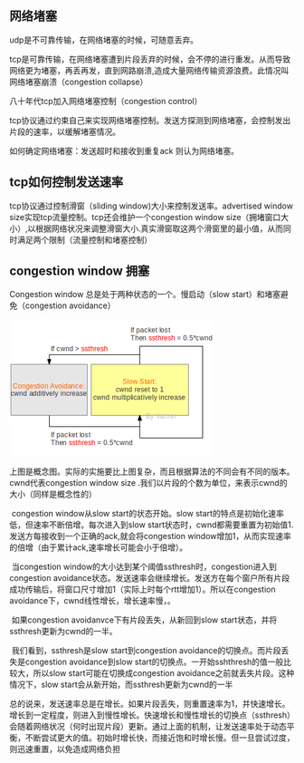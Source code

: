 ## 网络堵塞

udp是不可靠传输，在网络堵塞的时候，可随意丢弃。

tcp是可靠传输，在网络堵塞遭到片段丢弃的时候，会不停的进行重发。从而导致网络更为堵塞，再丢再发，直到网路崩溃,造成大量网络传输资源浪费。此情况叫网络堵塞崩溃（congestion collapse）

八十年代tcp加入网络堵塞控制（congestion control）

tcp协议通过约束自己来实现网络堵塞控制。发送方探测到网络堵塞，会控制发出片段的速率，以缓解堵塞情况。

如何确定网络堵塞：发送超时和接收到重复ack 则认为网络堵塞。

## tcp如何控制发送速率

tcp协议通过控制滑窗（sliding window)大小来控制发送率。advertised window size实现tcp流量控制。tcp还会维护一个congestion window size（拥堵窗口大小）,以根据网络状况来调整滑窗大小.真实滑窗取这两个滑窗里的最小值，从而同时满足两个限制（流量控制和堵塞控制）

## congestion window 拥塞

Congestion window 总是处于两种状态的一个。慢启动（slow start）和堵塞避免（congestion avoidance）

![1569326889592](image/1569326889592.png)

上图是概念图。实际的实施要比上图复杂，而且根据算法的不同会有不同的版本。cwnd代表congestion window size .我们以片段的个数为单位，来表示cwnd的大小（同样是概念性的）

​	congestion window从slow start的状态开始。slow start的特点是初始化速率低，但速率不断倍增。每次进入到slow start状态时，cwnd都需要重置为初始值1.发送方每接收到一个正确的ack,就会将congestion window增加1，从而实现速率的倍增（由于累计ack,速率增长可能会小于倍增）。

​		当congestion window的大小达到某个阈值ssthresh时，congestion进入到congestion avoidance状态。发送速率会继续增长。发送方在每个窗户所有片段成功传输后，将窗口尺寸增加1（实际上时每个rtt增加1）。所以在congestion avoidance下，cwnd线性增长，增长速率慢，。

​		如果congestion avoidanvce下有片段丢失，从新回到slow start状态，并将ssthresh更新为cwnd的一半。

​		我们看到，ssthresh是slow start到congestion avoidance的切换点。而片段丢失是congestion avoidance到slow start的切换点。一开始sshthresh的值一般比较大，所以slow start可能在切换成congestion avoidance之前就丢失片段。这种情况下，slow start会从新开始，而ssthresh更新为cwnd的一半

​		总的说来，发送速率总是在增长。如果片段丢失，则重置速率为1，并快速增长。增长到一定程度，则进入到慢性增长。快速增长和慢性增长的切换点（ssthresh）会随着网络状况（何时出现片段）更新。通过上面的机制，让发送速率处于动态平衡，不断尝试更大的值。初始时增长快，而接近饱和时增长慢。但一旦尝试过度，则迅速重置，以免造成网络负担